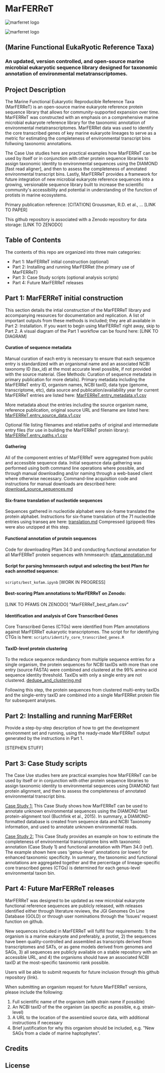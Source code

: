 # MarFERReT
![marferret logo](https://github.com/armbrustlab/marine_eukaryote_sequence_database/blob/main/images/marferret_logo2.png)

![marferret logo](<img src="[image.png](https://github.com/armbrustlab/marine_eukaryote_sequence_database/blob/main/images/marferret_logo2.png)" width="200" height="100">)

## (Marine Functional EukaRyotic Reference Taxa)
### An updated, version controlled, and open-source marine microbial eukaryotic sequence library designed for taxonomic annotation of environmental metatranscriptomes.

## Project Description

The Marine Functional Eukaryotic Reproducible Reference Taxa (MarFERReT) is an  open-source marine eukaryote reference protein sequence library that allows for community-supported expansion over time. MarFERReT was constructed with an emphasis on a comprehensive marine microbial eukaryote reference library for the taxonomic annotation of environmental metatranscriptomes. MarFERRet data was used to identify the core transcribed genes of key marine eukaryote lineages to serve as a metric for estimating the completeness of environmental transcript bins follwoing taxonomic annotations.

The Case Use studies here are practical examples how MarFERReT can be used by itself or in conjunction with other protein sequence libraries to assign taxonomic identity to environmental sequences using the DIAMOND [fast read aligner], and then to assess the completeness of annotated environmental transcript bins. Lastly, MarFERReT provides a framework for future integration of new microbial eukaryote reference sequences into a growing, versionable sequence library built to increase the scientific community's accessibility and potential in understanding of the function of protists in marine ecosystems.


Primary publication reference:
	[CITATION] Groussman, R.D. et al., ...
	[LINK TO PAPER]

This github repository is associated with a Zenodo repository for data storage:
	[LINK TO ZENODO]

## Table of Contents

The contents of this repo are organized into three main categories:
- Part 1: MarFERReT initial construction (optional)
- Part 2: Installing and running MarFERRet (the primary use of MarFERReT)
- Part 3: Case Study scripts (optional analysis scripts)
- Part 4: Future MarFERReT releases

## Part 1: MarFERReT initial construction

This section details the intial construction of the MarFERReT library and accompanying resources for documentation and replication. A list of important outputs from these methods is included; they are all available in Part 2: Installation. If you want to begin using MarFERReT right away, skip to Part 2.
A visual diagram of the Part 1 workflow can be found here:
[LINK TO DIAGRAM]

#### Curation of sequence metadata
Manual curation of each entry is necessary to ensure that each sequence entry is standardized with an organismal name and an associated NCBI taxonomy ID (tax_id) at the most accurate level possible, if not provided with the source material. (See Methods: Curation of sequence metadata in primary publication for more details). Primary metadata including the MarFERReT entry ID, organism names, NCBI taxID, data type (genome, transcriptome, etc), data source and publication/availability year for current MarFERReT entries are listed here:
[MarFERReT.entry_metadata.v1.csv](https://github.com/armbrustlab/marine_eukaryote_sequence_database/blob/main/data/MarFERReT.entry_metadata.v1.csv)

More metadata about the entries including the source organism name, reference publication, original source URL and filename are listed here:
[MarFERReT.entry_source_data.v1.csv](https://github.com/armbrustlab/marine_eukaryote_sequence_database/blob/main/data/MarFERReT.entry_source_data.v1.csv)

Optional file listing filenames and relative paths of original and intermediate entry files (for use in building the MarFERReT protein library):
[MarFERReT.entry_paths.v1.csv](https://github.com/armbrustlab/marine_eukaryote_sequence_database/blob/main/data/MarFERReT.entry_paths.v1.csv)

#### Gathering
All of the component entries of MarFERReT were aggregated from public and accessible sequence data. Initial sequence data gathering was performed using both command line operations where possible, and through manual downloading and/or naming through a web-based client where otherwise necessary. Command-line acquisition code and instructions for manual downloads are described here: 
[download_source_sequences.md](https://github.com/armbrustlab/marine_eukaryote_sequence_database/blob/main/scripts/download_source_sequences.md)

#### Six-frame translation of nucleotide sequences

Sequences gathered in nucleotide alphabet were six-frame translated the protein alphabet. Instructions for six-frame translation of the 71 nucleotide entries using transeq are here:
[translation.md](https://github.com/armbrustlab/marine_eukaryote_sequence_database/blob/main/scripts/translation.md)
Compressed (gzipped) files were also unzipped at this step. 

#### Functional annotation of protein sequences
Code for downloading Pfam 34.0 and conducting functional annotation for all MarFERReT protein sequences with hmmsearch:
[pfam_annotation.md](https://github.com/armbrustlab/marine_eukaryote_sequence_database/blob/main/scripts/pfam_annotation.md)

#### Script for parsing hmmsearch output and selecting the best Pfam for each annotted sequence:
`scripts/best_kofam.ipynb`
[WORK IN PROGRESS]

#### Best-scoring Pfam annotations to MarFERReT on Zenodo:
[LINK TO PFAMS ON ZENODO]
	"MarFERReT_best_pfam.csv"

#### Identification and analysis of Core Transcribed Genes
Core Transcribed Genes (CTGs) were identified from Pfam annotations against MarFERReT eukaryotic transcriptomes. The  script for for identifying CTGs is here:
`scripts/identify_core_transcribed_genes.R`

#### TaxID-level protein clustering
To the reduce sequence redundancy from multiple sequence entries for a single organism, the protein sequences for NCBI taxIDs with more than one entry (source FASTA) were combined and clustered at the 99% amino acid sequence identity threshold. TaxIDs with only a single entry are not clustered. 
[dedupe_and_clustering.md](https://github.com/armbrustlab/marine_eukaryote_sequence_database/blob/main/scripts/dedupe_and_clustering.md)

Following this step, the protein sequences from clustered multi-entry taxIDs and the single-entry taxID are combined into a single MarFERRet protein file for subsequent analyses.

## Part 2: Installing and running MarFERRet
Provide a step-by-step description of how to get the development environment set and running, using the ready-made MarFERReT output generated by the instructions in Part 1.

[STEPHEN STUFF]


## Part 3: Case Study scripts

The Case Use studies here are practical examples how MarFERReT can be used by itself or in conjunction with other protein sequence libraries to assign taxonomic identity to environmental sequences using DIAMOND fast protein alignment, and then to assess the completeness of annotated environmental transcript bins.


[Case Study 1:](https://github.com/armbrustlab/marine_eukaryote_sequence_database/blob/main/Case_study_1.md) 
This Case Study shows how MarFERReT can be used to annotate unknown environmental sequences using the DIAMOND fast protein-alignment tool (Buchfink et al., 2015). In summary, a DIAMOND-formatted database is created from sequence data and NCBI Taxonomy information, and used to annotate unknown environmental reads.

[Case Study 2:](https://github.com/armbrustlab/marine_eukaryote_sequence_database/blob/main/Case_study_2.md)
This Case Study provides an example on how to estimate the completeness of environmental transcriptome bins with taxonomic annotation (Case Study 1) and functional annotation with Pfam 34.0 (ref). The example shown here uses 'genus-level' annotations (or lower) for enhanced taxonomic specificity. In summary, the taxonomic and functional annotations are aggregated together and the percentage of lineage-specific core transcribed genes (CTGs) is determined for each genus-level environmental taxon bin.



## Part 4: Future MarFERReT releases

MarFERReT was designed to be updated as new microbial eukaryote functional reference sequences are publicly released, with releases identified either through literature reviews, the JGI Genomes On Line Database (GOLD) or through user nominations through the ‘Issues’ request function on github.

New sequences included in MarFERReT will fulfill four requirements: 1) the organism is a marine eukaryote and preferably, a protist, 2) the sequences have been quality-controlled and assembled as transcripts derived from transcriptomes and SATs, or as gene models derived from genomes and SAGs, 3) all sequences are publicly available on a stable repository with an accessible URL, and 4) the organisms should have an associated NCBI taxID at the most-specific taxonomic rank possible.

Users will be able to submit requests for future inclusion through this github repository (link).

When submitting an organism request for future MarFERReT versions, please include the following:
1. Full scientific name of the organism (with strain name if possible)
2. An NCBI taxID of the the organism (as specific as possible, e.g. strain-level)
3. A URL to the location of the assembled source data, with additional instructions if necessary
4. Brief justification for why this organism should be included, e.g. "New SAGs from a clade of marine haptophytes".


## Credits

## License
